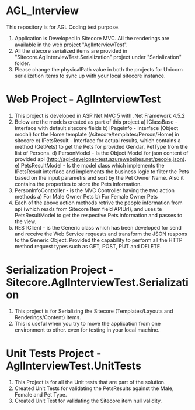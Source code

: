 # AGL_Interview
This repository is for AGL Coding test purpose.

1) Application is Developed in Sitecore MVC. All the renderings are available in the web project "AglInterviewTest".
2) All the sitecore serialized items are provided in "Sitecore.AglInterviewTest.Serialization" project under "Serialization" folder. 
3) Please change the physicalPath value in both the projects for Unicorn serialization items to sync up with your local sitecore instance.

# Web Project - AglInterviewTest
1) This project is developed in ASP.Net MVC 5 with .Net Framework 4.5.2
2) Below are the models created as part of this project
  a) IGlassBase - Interface with default sitecore fields
  b) IPageInfo - Interface (Object modal) for the Home template (/sitecore/templates/Person/Home) in sitecore
  c) IPetsResult - Interface for actual results, which contains a method (GetPets) to get the Pets for provided Gendar, PetType from the list of Persons.
  d) PersonModel - Is the Object Model for json content of provided api (http://agl-developer-test.azurewebsites.net/people.json).
  e) PetsResultModel - Is the model class which implements the IPetsResult interface and implements the business logic to filter the Pets based on the input parametrs and sort by the Pet Owner Name. Also it contains the properties to store the Pets information.
3) PersonInfoController - is the MVC Controller having the two action methods
  a) For Male Owner Pets
  b) For Female Owner Pets
4) Each of the above action methods retrive the people information from api (which reads from Sitecore Item field APIUrl), and uses te PetsResultModel to get the respective Pets information and passes to the view.
5) RESTClient - is the Generic class which has been developed for send and receive the Web Service requests and transform the JSON respons to the Generic Object. Provided the capability to perform all the HTTP method request types such as GET, POST, PUT and DELETE.

# Serialization Project - Sitecore.AglInterviewTest.Serialization
1) This project is for Serializing the Sitecore (Templates/Layouts and Renderings/Content) items.
2) This is useful when you try to move the application from one environment to other. even for testing in your local machine.

# Unit Tests Project - AglInterviewTest.UnitTests
1) This Project is for all the Unit tests that are part of the solution.
2) Created Unit Tests for validating the PetsResults against the Male, Female and Pet Type.
3) Created Unit Test for validating the Sitecore item null validity.


